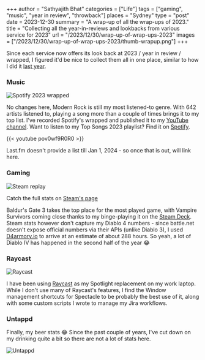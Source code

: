 +++
author = "Sathyajith Bhat"
categories = ["Life"]
tags = ["gaming", "music", "year in review", "throwback"]
places = "Sydney"
type = "post"
date = 2023-12-30
summary = "A wrap-up of all the wrap-ups of 2023."
title = "Collecting all the year-in-reviews and lookbacks from various service for 2023"
url = "/2023/12/30/wrap-up-of-wrap-ups-2023"
images = ["/2023/12/30/wrap-up-of-wrap-ups-2023/thumb-wrapup.png"]
+++

Since each service now offers its look back at 2023 / year in review / wrapped, I figured it'd be nice to collect them all in one place, similar to how I did it [last year](https://sathyabh.at/2022/12/31/wrap-up-of-wrap-ups-2022/).

### Music

![Spotify 2023 wrapped](https://i.sathyabh.at/sb/wrapped/2023/spotify.jpg)

No changes here, Modern Rock is still my most listened-to genre. With 642 artists listened to, playing a song more than a couple of times brings it to my top list. I've recorded Spotify's wrapped and published it to my [YouTube channel](https://www.youtube.com/watch?v=pov0wf9R0R0). Want to listen to my Top Songs 2023 playlist? Find it on [Spotify](https://open.spotify.com/playlist/37i9dQZF1Fa1IIVtEpGUcU?si=35c09ec9f44b4ecb).

{{< youtube pov0wf9R0R0 >}}

Last.fm doesn't provide a list till Jan 1, 2024 - so once that is out, will link here.

### Gaming

![Steam replay](https://i.sathyabh.at/sb/wrapped/2023/steam.png)

Catch the full stats on [Steam's page](https://s.team/y23/dmwmfff?l=english)

Baldur's Gate 3 takes the top place for the most played game, with Vampire Survivors coming close thanks to my binge-playing it on the [Steam Deck](/2023/03/20/weekly-notes-11-2023/). Steam stats however don't capture my Diablo 4 numbers - since battle.net doesn't expose official numbers via their APIs (unlike Diablo 3), I used [D4armory.io](https://d4armory.io/) to arrive at an estimate of about 288 hours. So yeah, a lot of Diablo IV has happened in the second half of the year 😂


### Raycast

![Raycast](https://i.sathyabh.at/sb/wrapped/2023/raycast.jpg)

I have been using [Raycast](https://www.raycast.com/) as my Spotlight replacement on my work laptop. While I don't use many of Raycast's features, I find the Window management shortcuts for Spectacle to be probably the best use of it, along with some custom scripts I wrote to manage my Jira workflows.

### Untappd

Finally, my beer stats 😂 Since the past couple of years, I've cut down on my drinking quite a bit so there are not a lot of stats here.

![Untappd](https://i.sathyabh.at/sb/wrapped/2023/untappd.jpg)
